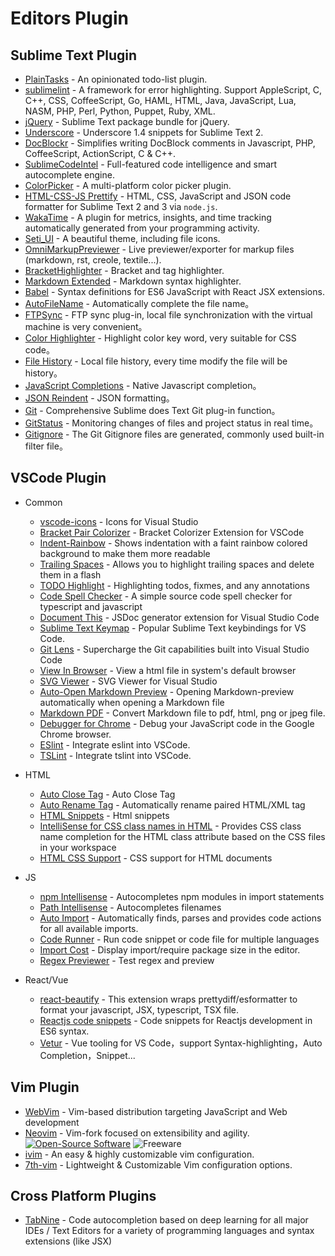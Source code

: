 # Editors Plugin

<!--rehype:style=font-size: 38px; border-bottom: 0; display: flex; min-height: 260px; align-items: center; justify-content: center;-->

<!--rehype:style=text-align: center;-->

## Sublime Text Plugin

- [PlainTasks](https://packagecontrol.io/packages/PlainTasks) - An opinionated todo-list plugin.
- [sublimelint](https://github.com/lunixbochs/sublimelint) - A framework for error highlighting. Support AppleScript, C, C++, CSS, CoffeeScript, Go, HAML, HTML, Java, JavaScript, Lua, NASM, PHP, Perl, Python, Puppet, Ruby, XML.
- [jQuery](https://packagecontrol.io/packages/jQuery) - Sublime Text package bundle for jQuery.
- [Underscore](https://packagecontrol.io/packages/Underscore.js%20Snippets) - Underscore 1.4 snippets for Sublime Text 2.
- [DocBlockr](https://packagecontrol.io/packages/DocBlockr) - Simplifies writing DocBlock comments in Javascript, PHP, CoffeeScript, ActionScript, C & C++.
- [SublimeCodeIntel](https://packagecontrol.io/packages/SublimeCodeIntel) - Full-featured code intelligence and smart autocomplete engine.
- [ColorPicker](https://packagecontrol.io/packages/ColorPicker) - A multi-platform color picker plugin.
- [HTML-CSS-JS Prettify](https://packagecontrol.io/packages/HTML-CSS-JS%20Prettify) - HTML, CSS, JavaScript and JSON code formatter for Sublime Text 2 and 3 via `node.js`.
- [WakaTime](https://packagecontrol.io/packages/WakaTime) - A plugin for metrics, insights, and time tracking automatically generated from your programming activity.
- [Seti_UI](https://packagecontrol.io/packages/Seti_UI) - A beautiful theme, including file icons.
- [OmniMarkupPreviewer](https://packagecontrol.io/packages/OmniMarkupPreviewer) - Live previewer/exporter for markup files (markdown, rst, creole, textile...).
- [BracketHighlighter](https://packagecontrol.io/packages/BracketHighlighter) - Bracket and tag highlighter.
- [Markdown Extended](https://packagecontrol.io/packages/Markdown%20Extended) - Markdown syntax highlighter.
- [Babel](https://packagecontrol.io/packages/Babel) - Syntax definitions for ES6 JavaScript with React JSX extensions.
- [AutoFileName](https://packagecontrol.io/packages/AutoFileName) - Automatically complete the file name。
- [FTPSync](https://packagecontrol.io/packages/FTPSync) - FTP sync plug-in, local file synchronization with the virtual machine is very convenient。
- [Color Highlighter](https://packagecontrol.io/packages/Color%20Highlighter) - Highlight color key word, very suitable for CSS code。
- [File History](https://packagecontrol.io/packages/File%20History) - Local file history, every time modify the file will be history。
- [JavaScript Completions](https://packagecontrol.io/packages/JavaScript%20Completions) - Native Javascript completion。
- [JSON Reindent](https://packagecontrol.io/packages/JSON%20Reindent) - JSON formatting。
- [Git](https://packagecontrol.io/packages/Git) - Comprehensive Sublime does Text Git plug-in function。
- [GitStatus](https://packagecontrol.io/packages/GitStatus) - Monitoring changes of files and project status in real time。
- [Gitignore](https://packagecontrol.io/packages/Gitignore) - The Git Gitignore files are generated, commonly used built-in filter file。

## VSCode Plugin

- Common

  - [vscode-icons](https://github.com/vscode-icons/vscode-icons) - Icons for Visual Studio
  - [Bracket Pair Colorizer](https://github.com/CoenraadS/Bracket-Pair-Colorizer-2) - Bracket Colorizer Extension for VSCode
  - [Indent-Rainbow](https://github.com/oderwat/vscode-indent-rainbow) - Shows indentation with a faint rainbow colored background to make them more readable
  - [Trailing Spaces](https://github.com/shardulm94/vscode-trailingspaces) - Allows you to highlight trailing spaces and delete them in a flash
  - [TODO Highlight](https://github.com/wayou/vscode-todo-highlight) - Highlighting todos, fixmes, and any annotations
  - [Code Spell Checker](https://github.com/Jason-Rev/vscode-spell-checker) - A simple source code spell checker for typescript and javascript
  - [Document This](https://github.com/joelday/vscode-docthis) - JSDoc generator extension for Visual Studio Code
  - [Sublime Text Keymap](https://github.com/Microsoft/vscode-sublime-keybindings) - Popular Sublime Text keybindings for VS Code.
  - [Git Lens](https://github.com/eamodio/vscode-gitlens) - Supercharge the Git capabilities built into Visual Studio Code
  - [View In Browser](https://github.com/hellopao/view-in-browser) - View a html file in system's default browser
  - [SVG Viewer](https://github.com/cssho/vscode-svgviewer) - SVG Viewer for Visual Studio
  - [Auto-Open Markdown Preview](https://github.com/hnw/vscode-auto-open-markdown-preview) - Opening Markdown-preview automatically when opening a Markdown file
  - [Markdown PDF](https://github.com/yzane/vscode-markdown-pdf) - Convert Markdown file to pdf, html, png or jpeg file.
  - [Debugger for Chrome](https://github.com/Microsoft/vscode-chrome-debug) - Debug your JavaScript code in the Google Chrome browser.
  - [ESlint](https://github.com/Microsoft/vscode-eslint) - Integrate eslint into VSCode.
  - [TSLint](https://github.com/microsoft/vscode-tslint) - Integrate tslint into VSCode.

- HTML

  - [Auto Close Tag](https://github.com/formulahendry/vscode-auto-close-tag) - Auto Close Tag
  - [Auto Rename Tag](https://github.com/formulahendry/vscode-auto-rename-tag) - Automatically rename paired HTML/XML tag
  - [HTML Snippets](https://marketplace.visualstudio.com/items?itemName=abusaidm.html-snippets) - Html snippets
  - [IntelliSense for CSS class names in HTML](https://github.com/Zignd/HTML-CSS-Class-Completion) - Provides CSS class name completion for the HTML class attribute based on the CSS files in your workspace
  - [HTML CSS Support](https://github.com/ecmel/vscode-html-css) - CSS support for HTML documents

- JS

  - [npm Intellisense](https://github.com/ChristianKohler/NpmIntellisense) - Autocompletes npm modules in import statements
  - [Path Intellisense](https://github.com/ChristianKohler/PathIntellisense) - Autocompletes filenames
  - [Auto Import](https://github.com/soates/Auto-Import) - Automatically finds, parses and provides code actions for all available imports.
  - [Code Runner](https://github.com/formulahendry/vscode-code-runner) - Run code snippet or code file for multiple languages
  - [Import Cost](https://github.com/wix/import-cost) - Display import/require package size in the editor.
  - [Regex Previewer](https://github.com/chrmarti/vscode-regex) - Test regex and preview

- React/Vue
  - [react-beautify](https://github.com/taichi/react-beautify) - This extension wraps prettydiff/esformatter to format your javascript, JSX, typescript, TSX file.
  - [Reactjs code snippets](https://github.com/xabikos/vscode-react) - Code snippets for Reactjs development in ES6 syntax.
  - [Vetur](https://github.com/vuejs/vetur) - Vue tooling for VS Code，support Syntax-highlighting，Auto Completion，Snippet...

## Vim Plugin

- [WebVim](https://github.com/krampstudio/webvim) - Vim-based distribution targeting JavaScript and Web development
- [Neovim](https://neovim.io/) - Vim-fork focused on extensibility and agility. [![Open-Source Software][OSS Icon]](https://github.com/neovim/neovim) ![Freeware][Freeware Icon]
- [ivim](https://github.com/kepbod/ivim) - An easy & highly customizable vim configuration.
- [7th-vim](https://github.com/dofy/7th-vim) - Lightweight & Customizable Vim configuration options.

## Cross Platform Plugins

- [TabNine](https://tabnine.com) - Code autocompletion based on deep learning for all major IDEs / Text Editors for a variety of programming languages and syntax extensions (like JSX)

[OSS Icon]: https://jaywcjlove.github.io/sb/ico/min-oss.svg
[Freeware Icon]: https://jaywcjlove.github.io/sb/ico/min-free.svg

<!--idoc:config:
title: Editors Plugin Sharing Recommendation -
description: Editors Plugin Sharing Recommendation - Awesome Mac
-->
